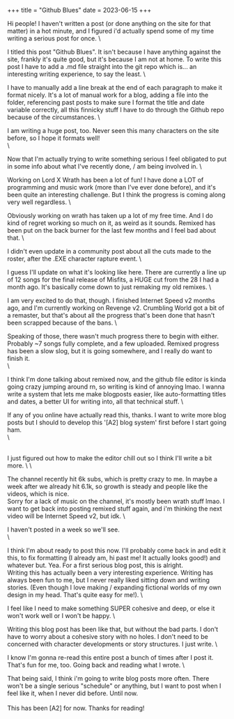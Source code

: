 +++
title = "Github Blues"
date = 2023-06-15
+++

Hi people! I haven't written a post (or done anything on the site for that matter) in a hot minute, and I figured i'd actually spend some of my time writing a serious post for once. \

I titled this post "Github Blues". It isn't because I have anything against the site, frankly it's quite good, but it's because I am not at home. To write this post I have to add a .md file straight into the git repo which is... an interesting writing experience, to say the least. \

I have to manually add a line break at the end of each paragraph to make it format nicely. It's a lot of manual work for a blog, adding a file into the folder, referencing past posts to make sure I format the title and date variable correctly, all this finnicky stuff I have to do through the Github repo because of the circumstances. \

I am writing a huge post, too. Never seen this many characters on the site before, so I hope it formats well! \
 \
 
Now that I'm actually trying to write something serious I feel obligated to put in some info about what I've recently done, / am being involved in. \

Working on Lord X Wrath has been a lot of fun! I have done a LOT of programming and music work (more than I've ever done before), and it's been quite an interesting challenge. But I think the progress is coming along very well regardless. \

Obviously working on wrath has taken up a lot of my free time. And I do kind of regret working so much on it, as weird as it sounds. Remixed has been put on the back burner for the last few months and I feel bad about that. \

I didn't even update in a community post about all the cuts made to the roster, after the .EXE character rapture event. \

I guess I'll update on what it's looking like here. There are currently a line up of 12 songs for the final release of Misfits, a HUGE cut from the 28 I had a month ago. It's basically come down to just remaking my old remixes. \

I am very excited to do that, though. I finished Internet Speed v2 months ago, and I'm currently working on Revenge v2. Crumbling World got a bit of a remaster, but that's about all the progress that's been done that hasn't been scrapped because of the bans. \

Speaking of those, there wasn't much progress there to begin with either. Probably ~7 songs fully complete, and a few uploaded. Remixed progress has been a  slow slog, but it is going somewhere, and I really do want to finish it. \
 \
 
I think I'm done talking about remixed now, and the github file editor is kinda going crazy jumping around rn, so writing is kind of annoying lmao. I wanna write a system that lets me make blogposts easier, like auto-formatting titles and dates, a better UI for writing into, all that technical stuff. \

If any of you online have actually read this, thanks. I want to write more blog posts but I should to develop this '[A2] blog system' first before I start going ham. \
 \
 
 <br>
 I just figured out how to make the editor chill out so I think I'll write a bit more.
  \
   \
   <br>
   
The channel recently hit 6k subs, which is pretty crazy to me. In maybe a week after we already hit 6.1k, so growth is steady and people like the videos, which is nice. \
Sorry for a lack of music on the channel, it's mostly been wrath stuff lmao. I want to get back into posting remixed stuff again, and i'm thinking the next video will be Internet Speed v2, but idk. \

I haven't posted in a week so we'll see. \
 \
 
I think I'm about ready to post this now. I'll probably come back in and edit it this, to fix formatting (I already am, hi past me! It actually looks good!) and whatever but. Yea. For a first serious blog post, this is alright. \
Writing this has actually been a very interesting experience. Writing has always been fun to me, but I never really liked sitting down and writing stories. (Even though I love making / expanding fictional worlds of my own design in my head. That's quite easy for me!). \

I feel like I need to make something SUPER cohesive and deep, or else it won't work well or I won't be happy. \

Writing this blog post has been like that, but without the bad parts. I don't have to worry about a cohesive story with no holes. I don't need to be concerned with character developments or story structures. I just write. \

I know I'm gonna re-read this entire post a bunch of times after I post it. That's fun for me, too. Going back and reading what I wrote. \

That being said, I think i'm going to write blog posts more often. There won't be a single serious "schedule" or anything, but I want to post when I feel like it, when I never did before. Until now. \
 \
This has been [A2] for now. Thanks for reading!
